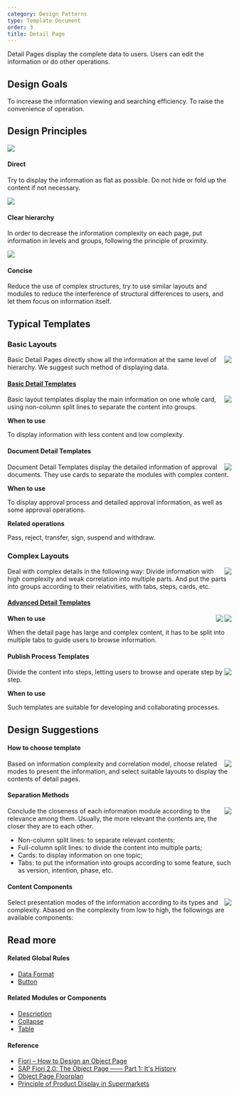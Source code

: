 ```yaml
---
category: Design Patterns
type: Template Document
order: 3
title: Detail Page
---
```


Detail Pages display the complete data to users. Users can edit the information or do other operations.

## Design Goals

To increase the information viewing and searching efficiency. To raise the convenience of operation.

## Design Principles

<div class="design-inline-cards">
  <div>
    <img src="https://gw.alipayobjects.com/mdn/rms_08e378/afts/img/A*3CfhSZLxsIEAAAAAAAAAAABkARQnAQ" />
    <div>
      <h4>Direct</h4>
      <p>Try to display the information as flat as possible. Do not hide or fold up the content if not necessary.</p>
    </div>
  </div>
  <div>
    <img src="https://gw.alipayobjects.com/mdn/rms_08e378/afts/img/A*lN6IRbhv8fIAAAAAAAAAAABkARQnAQ" />
    <div>
      <h4>Clear hierarchy</h4>
      <p>In order to decrease the information complexity on each page, put information in levels and groups, following the principle of proximity.</p>
    </div>
  </div>
  <div>
    <img src="https://gw.alipayobjects.com/mdn/rms_08e378/afts/img/A*jXDwQ6NF7dIAAAAAAAAAAABkARQnAQ" />
    <div>
      <h4>Concise</h4>
      <p>Reduce the use of complex structures, try to use similar layouts and modules to reduce the interference of structural differences to users, and let them focus on information itself.</p>
    </div>
  </div>
</div>

## Typical Templates

### Basic Layouts

<img class="preview-img no-padding" align="right" src="https://gw.alipayobjects.com/zos/antfincdn/pCRKNg9k17/1bd63a4b-d1f4-4e07-b22a-d473846ffa4c.png">

Basic Detail Pages directly show all the information at the same level of hierarchy. We suggest such method of displaying data.

#### [Basic Detail Templates](https://preview.pro.ant.design/profile/basic)

<img class="preview-img no-padding" align="right" src="https://gw.alipayobjects.com/zos/antfincdn/mbOatwyvyE/0fb8dd2b-b0d6-4833-8eef-4b9bb403eece.png">

Basic layout templates display the main information on one whole card, using non-column split lines to separate the content into groups.

**When to use**

To display information with less content and low complexity.

#### Document Detail Templates

<img class="preview-img no-padding" align="right" src="https://gw.alipayobjects.com/zos/antfincdn/scYc%24%24mD8l/17738081-f446-417b-9b32-a8c30de2f221.png">

Document Detail Templates display the detailed information of approval documents. They use cards to separate the modules with complex content.

**When to use**

To display approval process and detailed approval information, as well as some approval operations.

**Related operations**

Pass, reject, transfer, sign, suspend and withdraw.

### Complex Layouts

<img class="preview-img no-padding" align="right" src="https://gw.alipayobjects.com/zos/antfincdn/B76lyJVA80/3c938d7e-06a8-464c-b70c-5b2bebfcd638.png">

Deal with complex details in the following way: Divide information with high complexity and weak correlation into multiple parts. And put the parts into groups according to their relativities, with tabs, steps, cards, etc.

#### [Advanced Detail Templates](https://preview.pro.ant.design/profile/advanced)

<img class="preview-img no-padding" align="right" src="https://gw.alipayobjects.com/zos/antfincdn/%241vXHbjQ2A/ad454bfb-55d8-43b1-b1fb-adfbc889045c.png">

<img class="preview-img no-padding" align="right" src="https://gw.alipayobjects.com/zos/antfincdn/O0dPbOqGT0/07b6e341-2186-4a20-bc2c-513d91d3faa8.png">

**When to use**

When the detail page has large and complex content, it has to be split into multiple tabs to guide users to browse information.

#### Publish Process Templates

<img class="preview-img no-padding" align="right" src="https://gw.alipayobjects.com/zos/antfincdn/zMjpjg%24oaY/a9b7e996-ca9a-45d8-afbb-3c1727208629.png">

Divide the content into steps, letting users to browse and operate step by step.

**When to use**

Such templates are suitable for developing and collaborating processes.

## Design Suggestions

#### How to choose template

<img class="preview-img no-padding" align="right" src="https://gw.alipayobjects.com/zos/antfincdn/1uy%243Y6SRp/1a6ff7f8-4cd0-483b-b8a5-c8d49c63fa92.png">

Based on information complexity and correlation model, choose related modes to present the information, and select suitable layouts to display the contents of detail pages.

#### Separation Methods

<img class="preview-img no-padding" align="right" src="https://gw.alipayobjects.com/zos/antfincdn/gadw%26gZBCW/f8c03ba9-73ae-40f6-b687-c322ecf963cb.png">

Conclude the closeness of each information module according to the relevance among them. Usually, the more relevant the contents are, the closer they are to each other.

- Non-column split lines: to separate relevant contents;
- Full-column split lines: to divide the content into multiple parts;
- Cards: to display information on one topic;
- Tabs: to put the information into groups according to some feature, such as version, intention, phase, etc.

#### Content Components

<img class="preview-img no-padding" align="right" src="https://gw.alipayobjects.com/zos/antfincdn/J7ccrSNpjz/89878d45-ca15-4a6a-853e-3281fe02f114.png">

Select presentation modes of the information according to its types and complexity. Abased on the complexity from low to high, the followings are available components:

## Read more

#### Related Global Rules

- [Data Format](/docs/spec/data-format)
- [Button](/docs/spec/buttons)

#### Related Modules or Components

- [Description](/components/descriptions/)
- [Collapse](/components/collapse/)
- [Table](/components/table/)

#### Reference

- [Fiori – How to Design an Object Page](https://blogs.sap.com/2017/08/06/fiori-elements-how-to-design-an-object-page/)
- [SAP Fiori 2.0: The Object Page —— Part 1: It's History](https://experience.sap.com/skillup/sap-fiori-2-0-the-object-page-part-1-its-history/)
- [Object Page Floorplan](https://experience.sap.com/fiori-design-web/object-page/)
- [Principle of Product Display in Supermarkets](https://experience.sap.com/fiori-design-web/object-page/)
